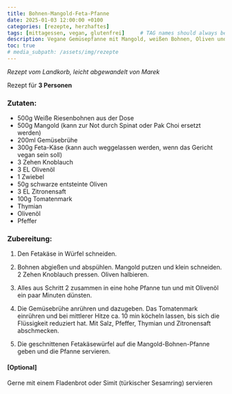 ```yaml
---
title: Bohnen-Mangold-Feta-Pfanne
date: 2025-01-03 12:00:00 +0100
categories: [rezepte, herzhaftes]
tags: [mittagessen, vegan, glutenfrei]     # TAG names should always be lowercase
description: Vegane Gemüsepfanne mit Mangold, weißen Bohnen, Oliven und Fetakäse
toc: true
# media_subpath: /assets/img/rezepte
---
```


_Rezept vom Landkorb, leicht abgewandelt von Marek_

Rezept für **3 Personen**

### Zutaten:
* 500g Weiße Riesenbohnen aus der Dose
* 500g Mangold (kann zur Not durch Spinat oder Pak Choi ersetzt werden)
* 200ml Gemüsebrühe
* 300g Feta-Käse (kann auch weggelassen werden, wenn das Gericht vegan sein soll)
* 3 Zehen Knoblauch
* 3 EL Olivenöl
* 1 Zwiebel
* 50g schwarze entsteinte Oliven
* 3 EL Zitronensaft
* 100g Tomatenmark
* Thymian
* Olivenöl
* Pfeffer

### Zubereitung:
1) Den Fetakäse in Würfel schneiden.

2) Bohnen abgießen und abspühlen. Mangold putzen und klein schneiden. 2 Zehen Knoblauch pressen. Oliven halbieren.

3) Alles aus Schritt 2 zusammen in eine hohe Pfanne tun und mit Olivenöl ein paar Minuten dünsten.

4) Die Gemüsebrühe anrühren und dazugeben. Das Tomatenmark einrühren und bei mittlerer Hitze ca. 10 min köcheln lassen, bis sich die Flüssigkeit reduziert hat. Mit Salz, Pfeffer, Thymian und Zitronensaft abschmecken.

5) Die geschnittenen Fetakäsewürfel auf die Mangold-Bohnen-Pfanne geben und die Pfanne servieren.

#### [Optional]

Gerne mit einem Fladenbrot oder Simit (türkischer Sesamring) servieren